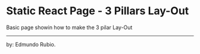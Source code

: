 # Static React Page - 3 Pillars Lay-Out

Basic page showin how to make the 3 pilar Lay-Out




<hr/>
by: Edmundo Rubio. 